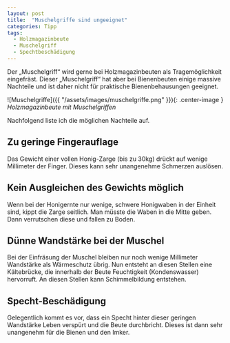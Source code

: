 ```yaml
---
layout: post
title:  "Muschelgriffe sind ungeeignet"
categories: Tipp
tags:
  - Holzmagazinbeute
  - Muschelgriff
  - Spechtbeschädigung
---
```


Der „Muschelgriff“ wird gerne bei Holzmagazinbeuten als Tragemöglichkeit eingefräst. Dieser „Muschelgriff“ hat aber bei Bienenbeuten einige massive Nachteile und ist daher nicht für praktische Bienenbehausungen geeignet. 

![Muschelgriffe]({{ "/assets/images/muschelgriffe.png" }}){: .center-image }
*Holzmagazinbeute mit Muschelgriffen*

Nachfolgend liste ich die möglichen Nachteile auf.

## Zu geringe Fingerauflage
Das Gewicht einer vollen Honig-Zarge (bis zu 30kg) drückt auf wenige Millimeter der Finger. Dieses kann sehr unangenehme Schmerzen auslösen. 

## Kein Ausgleichen des Gewichts möglich
Wenn bei der Honigernte nur wenige, schwere Honigwaben in der Einheit sind, kippt die Zarge seitlich. Man müsste die Waben in die Mitte geben. Dann verrutschen diese und fallen zu Boden. 

## Dünne Wandstärke bei der Muschel
Bei der Einfräsung der Muschel bleiben nur noch wenige Millimeter Wandstärke als Wärmeschutz übrig. Nun entsteht an diesen Stellen eine Kältebrücke, die innerhalb der Beute Feuchtigkeit (Kondenswasser) hervorruft. An diesen Stellen kann Schimmelbildung entstehen. 

## Specht-Beschädigung
Gelegentlich kommt es vor, dass ein Specht hinter dieser geringen Wandstärke Leben verspürt und die Beute durchbricht. Dieses ist dann sehr unangenehm für die Bienen und den Imker.

